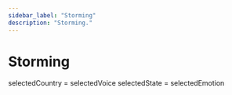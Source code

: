 ```yaml
---
sidebar_label: "Storming"
description: "Storming."
---
```


# Storming

selectedCountry = selectedVoice
selectedState = selectedEmotion